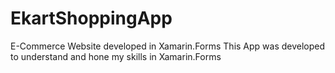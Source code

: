# EkartShoppingApp
E-Commerce Website developed in Xamarin.Forms
This App was developed to understand and hone my skills in Xamarin.Forms
